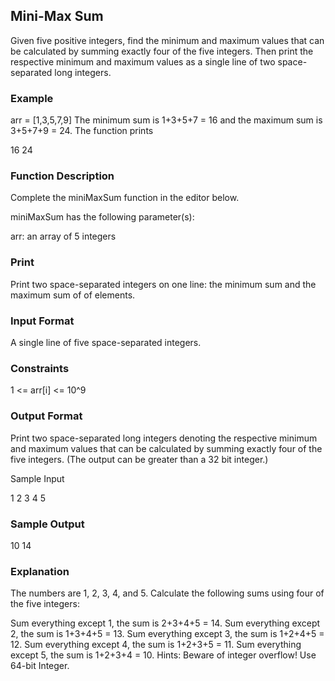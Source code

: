 ## Mini-Max Sum

Given five positive integers, find the minimum and maximum values that can be calculated by summing exactly four of the five integers. Then print the respective minimum and maximum values as a single line of two space-separated long integers.

### Example
arr = [1,3,5,7,9]
The minimum sum is 1+3+5+7 = 16  and the maximum sum is 3+5+7+9 = 24. The function prints

16 24
### Function Description

Complete the miniMaxSum function in the editor below.

miniMaxSum has the following parameter(s):

arr: an array of 5 integers
### Print

Print two space-separated integers on one line: the minimum sum and the maximum sum of  of  elements.

### Input Format

A single line of five space-separated integers.

### Constraints
1 <= arr[i] <= 10^9

### Output Format

Print two space-separated long integers denoting the respective minimum and maximum values that can be calculated by summing exactly four of the five integers. (The output can be greater than a 32 bit integer.)

Sample Input

1 2 3 4 5
### Sample Output

10 14

### Explanation

The numbers are 1, 2, 3, 4, and 5. Calculate the following sums using four of the five integers:

Sum everything except 1, the sum is 2+3+4+5 = 14.
Sum everything except 2, the sum is 1+3+4+5 = 13.
Sum everything except 3, the sum is 1+2+4+5 = 12.
Sum everything except 4, the sum is 1+2+3+5 = 11.
Sum everything except 5, the sum is 1+2+3+4 = 10.
Hints: Beware of integer overflow! Use 64-bit Integer.
